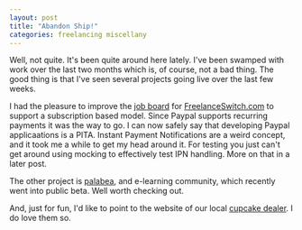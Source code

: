 ```yaml
---
layout: post
title: "Abandon Ship!"
categories: freelancing miscellany
---
```

Well, not quite. It's been quite around here lately. I've been swamped with work over the last two months which is, of course, not a bad thing. The good thing is that I've seen several projects going live over the last few weeks.

I had the pleasure to improve the [job board](http://jobs.freelanceswitch.com) for [FreelanceSwitch.com](http://www.freelanceswitch.com) to support a subscription based model. Since Paypal supports recurring payments it was the way to go. I can now safely say that developing Paypal applicaations is a PITA. Instant Payment Notifications are a weird concept, and it took me a while to get my head around it. For testing you just can't get around using mocking to effectively test IPN handling. More on that in a later post.

The other project is [palabea](http://www.palabea.net), and e-learning community, which recently went into public beta. Well worth checking out.

And, just for fun, I'd like to point to the website of our local [cupcake dealer](http://www.cupcakeberlin.de). I do love them so.